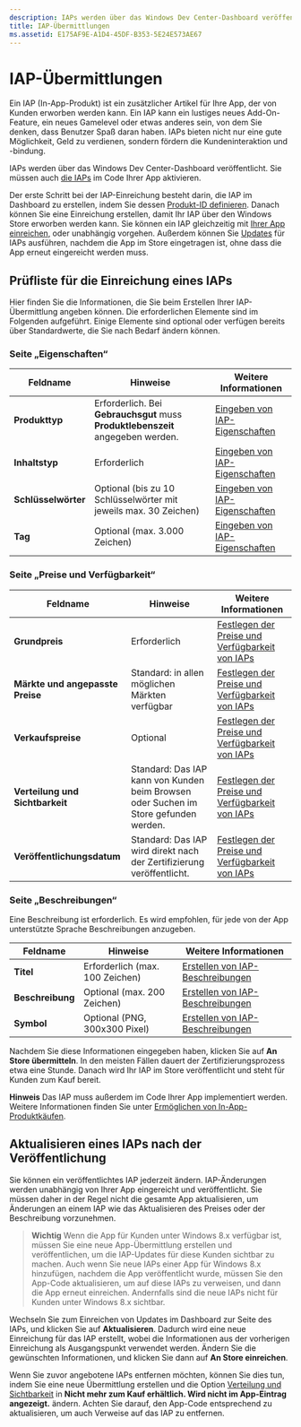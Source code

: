 ```yaml
---
description: IAPs werden über das Windows Dev Center-Dashboard veröffentlicht.
title: IAP-Übermittlungen
ms.assetid: E175AF9E-A1D4-45DF-B353-5E24E573AE67
---
```


# IAP-Übermittlungen


Ein IAP (In-App-Produkt) ist ein zusätzlicher Artikel für Ihre App, der von Kunden erworben werden kann. Ein IAP kann ein lustiges neues Add-On-Feature, ein neues Gamelevel oder etwas anderes sein, von dem Sie denken, dass Benutzer Spaß daran haben. IAPs bieten nicht nur eine gute Möglichkeit, Geld zu verdienen, sondern fördern die Kundeninteraktion und -bindung.

IAPs werden über das Windows Dev Center-Dashboard veröffentlicht. Sie müssen auch [die IAPs](https://msdn.microsoft.com/library/windows/apps/mt219684) im Code Ihrer App aktivieren.

Der erste Schritt bei der IAP-Einreichung besteht darin, die IAP im Dashboard zu erstellen, indem Sie dessen [Produkt-ID definieren](set-your-iap-product-id.md). Danach können Sie eine Einreichung erstellen, damit Ihr IAP über den Windows Store erworben werden kann. Sie können ein IAP gleichzeitig mit [Ihrer App einreichen](app-submissions.md), oder unabhängig vorgehen. Außerdem können Sie [Updates](#updating-an-iap-after-submission) für IAPs ausführen, nachdem die App im Store eingetragen ist, ohne dass die App erneut eingereicht werden muss.

## Prüfliste für die Einreichung eines IAPs


Hier finden Sie die Informationen, die Sie beim Erstellen Ihrer IAP-Übermittlung angeben können. Die erforderlichen Elemente sind im Folgenden aufgeführt. Einige Elemente sind optional oder verfügen bereits über Standardwerte, die Sie nach Bedarf ändern können.

### Seite „Eigenschaften“
| Feldname                    | Hinweise                                       | Weitere Informationen                                                             |
|-------------------------------|---------------------------------------------|---------------------------------------------------------------------------|
| **Produkttyp**              | Erforderlich. Bei **Gebrauchsgut** muss **Produktlebenszeit** angegeben werden. | [Eingeben von IAP-Eigenschaften](enter-iap-properties.md)         |
| **Inhaltstyp**              | Erforderlich                                    | [Eingeben von IAP-Eigenschaften](enter-iap-properties.md)                           | 
| **Schlüsselwörter**                  | Optional (bis zu 10 Schlüsselwörter mit jeweils max. 30 Zeichen) | [Eingeben von IAP-Eigenschaften](enter-iap-properties.md)                 |
| **Tag**                       | Optional (max. 3.000 Zeichen)             | [Eingeben von IAP-Eigenschaften](enter-iap-properties.md)                           |

### Seite „Preise und Verfügbarkeit“ 
| Feldname                    | Hinweise                                       | Weitere Informationen                                                             |
|-------------------------------|---------------------------------------------|---------------------------------------------------------------------------|
| **Grundpreis**                | Erforderlich                                    | [Festlegen der Preise und Verfügbarkeit von IAPs](set-iap-pricing-and-availability.md)   |
| **Märkte und angepasste Preise** | Standard: in allen möglichen Märkten verfügbar | [Festlegen der Preise und Verfügbarkeit von IAPs](set-iap-pricing-and-availability.md)   |
| **Verkaufspreise**              | Optional                                    | [Festlegen der Preise und Verfügbarkeit von IAPs](set-iap-pricing-and-availability.md)   |
| **Verteilung und Sichtbarkeit** | Standard: Das IAP kann von Kunden beim Browsen oder Suchen im Store gefunden werden. | [Festlegen der Preise und Verfügbarkeit von IAPs](set-iap-pricing-and-availability.md) |
| **Veröffentlichungsdatum**              | Standard: Das IAP wird direkt nach der Zertifizierung veröffentlicht. | [Festlegen der Preise und Verfügbarkeit von IAPs](set-iap-pricing-and-availability.md)   |

### Seite „Beschreibungen“
Eine Beschreibung ist erforderlich. Es wird empfohlen, für jede von der App unterstützte Sprache Beschreibungen anzugeben.

| Feldname                    | Hinweise                                       | Weitere Informationen       |
|-------------------------------|---------------------------------------------|---------------------|
| **Titel**                     | Erforderlich (max. 100 Zeichen)              | [Erstellen von IAP-Beschreibungen](create-iap-descriptions.md)                     |
| **Beschreibung**               | Optional (max. 200 Zeichen)              | [Erstellen von IAP-Beschreibungen](create-iap-descriptions.md)                     |
| **Symbol**                      | Optional (PNG, 300x300 Pixel)             | [Erstellen von IAP-Beschreibungen](create-iap-descriptions.md)                     |

Nachdem Sie diese Informationen eingegeben haben, klicken Sie auf **An Store übermitteln**. In den meisten Fällen dauert der Zertifizierungsprozess etwa eine Stunde. Danach wird Ihr IAP im Store veröffentlicht und steht für Kunden zum Kauf bereit.

**Hinweis** Das IAP muss außerdem im Code Ihrer App implementiert werden. Weitere Informationen finden Sie unter [Ermöglichen von In-App-Produktkäufen](https://msdn.microsoft.com/library/windows/apps/mt219684).


## Aktualisieren eines IAPs nach der Veröffentlichung


Sie können ein veröffentlichtes IAP jederzeit ändern. IAP-Änderungen werden unabhängig von Ihrer App eingereicht und veröffentlicht. Sie müssen daher in der Regel nicht die gesamte App aktualisieren, um Änderungen an einem IAP wie das Aktualisieren des Preises oder der Beschreibung vorzunehmen.

> **Wichtig** Wenn die App für Kunden unter Windows 8.x verfügbar ist, müssen Sie eine neue App-Übermittlung erstellen und veröffentlichen, um die IAP-Updates für diese Kunden sichtbar zu machen. Auch wenn Sie neue IAPs einer App für Windows 8.x hinzufügen, nachdem die App veröffentlicht wurde, müssen Sie den App-Code aktualisieren, um auf diese IAPs zu verweisen, und dann die App erneut einreichen. Andernfalls sind die neue IAPs nicht für Kunden unter Windows 8.x sichtbar.

Wechseln Sie zum Einreichen von Updates im Dashboard zur Seite des IAPs, und klicken Sie auf **Aktualisieren**. Dadurch wird eine neue Einreichung für das IAP erstellt, wobei die Informationen aus der vorherigen Einreichung als Ausgangspunkt verwendet werden. Ändern Sie die gewünschten Informationen, und klicken Sie dann auf **An Store einreichen**.

Wenn Sie zuvor angebotene IAPs entfernen möchten, können Sie dies tun, indem Sie eine neue Übermittlung erstellen und die Option [Verteilung und Sichtbarkeit](set-iap-pricing-and-availability.md) in **Nicht mehr zum Kauf erhältlich. Wird nicht im App-Eintrag angezeigt.** ändern. Achten Sie darauf, den App-Code entsprechend zu aktualisieren, um auch Verweise auf das IAP zu entfernen.



<!--HONumber=Mar16_HO1-->



